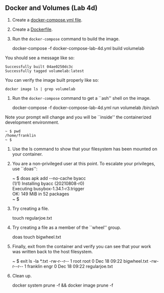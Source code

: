 ## Docker and Volumes (Lab 4d)

1. Create a [docker-compose.yml file](https://github.com/devsecfranklin/devsecops-tactical-workbook/blob/main/labs/ch4/docker-compose-lab-4d.yml).

1. Create a [Dockerfile](https://github.com/devsecfranklin/devsecops-tactical-workbook/blob/main/labs/ch4/Dockerfile.lab4d).

1. Run the `docker-compose` command to build the image. 

    docker-compose -f docker-compose-lab-4d.yml build volumelab

You should see a message like so: 

    Successfully built 04ae0250dc3c
    Successfully tagged volumelab:latest

You can verify the image built properly like so: 

    docker image ls | grep volumelab

1. Run the `docker-compose` command to get a ``ash'' shell on the image. 

    docker-compose -f docker-compose-lab-4d.yml run volumelab /bin/ash

Note your prompt will change and you will be ``inside'' the containerized development environment. 

    ~ $ pwd
    /home/franklin
    ~ $ 

1. Use the ls command to show that your filesystem has been mounted on your container.

1. You are a non-privileged user at this point. To escalate your privileges, use ``doas'':

    ~ $ doas apk add --no-cache byacc  
    (1/1) Installing byacc (20210808-r0)  
    Executing busybox-1.34.1-r3.trigger  
    OK: 149 MiB in 52 packages  
    ~ $ 
 
1. Try creating a file.

    touch regularjoe.txt

1. Try creating a file as a member of the ``wheel'' group.

    doas touch bigwheel.txt

1. Finally, exit from the container and verify you can see that your work was written back 
   to the host filesystem.

    ~ $ exit
    ls -la *.txt 
    -rw-r--r-- 1 root     root 0 Dec 18 09:22 bigwheel.txt
    -rw-r--r-- 1 franklin engr 0 Dec 18 09:22 regularjoe.txt

1. Clean up.

    docker system prune -f && docker image prune -f

